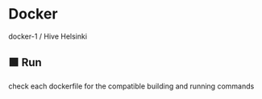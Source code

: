 # Docker
docker-1 / Hive Helsinki

## :green_square: Run

check each dockerfile for the compatible building and running commands
